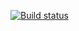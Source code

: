 [![Build status](https://ci.appveyor.com/api/projects/status/c5qe75afm9tifqgc?svg=true)](https://ci.appveyor.com/project/ElenaIta/unit-api-ci)
